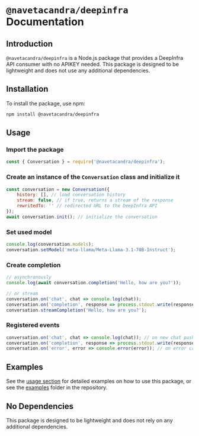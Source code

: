 # `@navetacandra/deepinfra` Documentation

## Introduction

`@navetacandra/deepinfra` is a Node.js package that provides a DeepInfra API consumer with no APIKEY needed. This package is designed to be lightweight and does not use any additional dependencies.

## Installation

To install the package, use npm:

```bash
npm install @navetacandra/deepinfra
```

## Usage
### Import the package
```js
const { Conversation } = require('@navetacandra/deepinfra');
```
### Create an instance of the `Conversation` class and initialize it
```js
const conversation = new Conversation({ 
    history: [], // load conversation history
    stream: false, // if true, returns a stream of the response
    rewritedTo: '' // redirected URL to the DeepInfra API
});
await conversation.init(); // initialize the conversation
```

### Set used model
```js
console.log(conversation.models);
conversation.setModel('meta-llama/Meta-Llama-3.1-70B-Instruct');
```

### Create completion
```js
// asynchronously
console.log(await conversation.completion('Hello, how are you?'));

// or stream
conversation.on('chat', chat => console.log(chat));
conversation.on('completion', response => process.stdout.write(response));
conversation.streamCompletion('Hello, how are you?');
```
### Registered events
```js
conversation.on('chat', chat => console.log(chat)); // on new chat pushed
conversation.on('completion', response => process.stdout.write(response)); // on completion stream response
conversation.on('error', error => console.error(error)); // on error created
```

## Examples
See the [usage section](#usage) for detailed examples on how to use this package, or see the [examples](https://github.com/navetacandra/deepinfra/tree/master/examples) folder in the repository.

## No Dependencies
This package is designed to be lightweight and does not rely on any additional dependencies.
